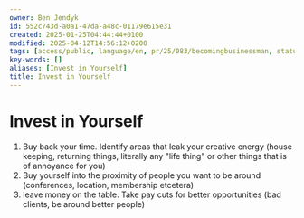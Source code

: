 ```yaml
---
owner: Ben Jendyk
id: 552c743d-a0a1-47da-a48c-01179e615e31
created: 2025-01-25T04:44:44+0100
modified: 2025-04-12T14:56:12+0200
tags: [access/public, language/en, pr/25/083/becomingbusinessman, status/pending]
key-words: []
aliases: [Invest in Yourself]
title: Invest in Yourself
---
```


# Invest in Yourself

1. Buy back your time. Identify areas that leak your creative energy (house keeping, returning things, literally any "life thing" or other things that is of annoyance for you)
2. Buy yourself into the proximity of people you want to be around (conferences, location, membership etcetera)
3. leave money on the table. Take pay cuts for better opportunities (bad clients, be around better people)
